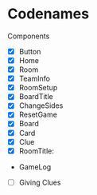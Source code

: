 # Codenames

Components

- [x] Button
- [x] Home
- [x] Room
- [x] TeamInfo
- [x] RoomSetup
- [X] BoardTitle
- [X] ChangeSides
- [X] ResetGame
- [x] Board
- [x] Card
- [x] Clue
- [X] RoomTitle:
- GameLog
- [ ] Giving Clues
